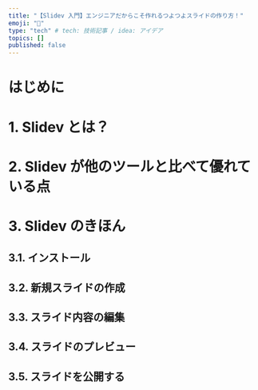 ```yaml
---
title: "【Slidev 入門】エンジニアだからこそ作れるつよつよスライドの作り方！"
emoji: "📝"
type: "tech" # tech: 技術記事 / idea: アイデア
topics: []
published: false
---
```


# はじめに

# 1. Slidev とは？

# 2. Slidev が他のツールと比べて優れている点

# 3. Slidev のきほん

## 3.1. インストール

## 3.2. 新規スライドの作成

## 3.3. スライド内容の編集

## 3.4. スライドのプレビュー

## 3.5. スライドを公開する

